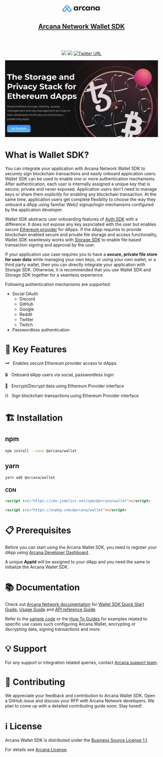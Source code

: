 <p align="center">
<a href="#start"><img height="30rem" src="https://raw.githubusercontent.com/arcana-network/branding/main/an_logo_light_temp.png"></a>
<h2 align="center"> <a href="https://arcana.network/">Arcana Network Wallet SDK </a></h2>
</p>
<br>
<p id="banner" align="center">
<br>
<a title="License BSL 1.1" href="https://github.com/arcana-network/license/blob/main/LICENSE.md"><img src="https://img.shields.io/badge/License-BSL%201.1-purple"></a>
<a title="Beta release" href="https://github.com/arcana-network/wallet/releases"><img src="https://img.shields.io/github/v/release/arcana-network/wallet?style=flat-square&color=28A745"></a>
<a title="Twitter" href="https://twitter.com/ArcanaNetwork"><img alt="Twitter URL" src="https://img.shields.io/twitter/url?style=social&url=https%3A%2F%2Ftwitter.com%2FArcanaNetwork"></a>
</p><p id="start" align="center">
<a href="https://docs.arcana.network/"><img src="https://raw.githubusercontent.com/arcana-network/branding/main/an_banner_temp.png" alt="Arcana Wallet SDK"></a>
</p>

# What is Wallet SDK?

You can integrate your application with Arcana Network Wallet SDK to securely sign blockchain transactions and easily onboard application users. Wallet SDK can be used to enable one or more authentication mechanisms. After authentication, each user is internally assigned a unique key that is secure, private and never exposed. Application users don't need to manage keys or share them explicitly for enabling any blockchain transaction. At the same time, application users get complete flexiblity to choose the way they onboard a dApp using familiar Web2 signup/login mechanisms configured by the application developer.

Wallet SDK abstracts user onboarding features of [Auth SDK](https://github.com/arcana-network/auth) with a difference.  It does not expose any key associated with the user but enables secure [Ethereum provider](https://eips.ethereum.org/EIPS/eip-1193) for dApps. If the dApp requires to provide blockchain enabled secure and private file storage and access functionality, Wallet SDK seamlessly works with [Storage SDK](https://github.com/arcana-network/storage) to enable file based transaction signing and approval by the user.

If your application use case requires you to have a **secure, private file store for user data** while managing your own keys, or using your own wallet, or a third party wallet, then you can directly integrate your application with Storage SDK. Otherwise, it is recommended that you use Wallet SDK and Storage SDK together for a seamless experience.  

Following authentication mechanisms are supported:

* Social OAuth
  - Discord
  - GitHub
  - Google
  - Reddit
  - Twitter
  - Twitch
* Passwordless authentication


# 💪 Key Features

<p>🗝️ &nbsp; Enables secure Ethereum provider access to dApps</p>
<p>🔒 &nbsp; Onboard dApp users via social, passwordless login</p>
<p>👛 &nbsp; Encrypt/Decrypt data using Ethereum Provider interface</p>
<p>⛓️ &nbsp; Sign blockchain transactions using Ethereum Provider interface</p>

# 🏗️ Installation

## npm

```sh
npm install --save @arcana/wallet
```

## yarn

```sh
yarn add @arcana/wallet
```

### CDN

```html
<script src="https://cdn.jsdelivr.net/npm/@arcana/wallet"></script>
```

```html
<script src="https://unpkg.com/@arcana/wallet"></script>
```

# 📋 Prerequisites

Before you can start using the Arcana Wallet SDK, you need to register your dApp using [Arcana Developer Dashboard](https://dashboard.arcana.network/).

A unique **AppId** will be assigned to your dApp and you need the same to initialize the Arcana Wallet SDK.

# 📚 Documentation

Check out [Arcana Network documentation](https://docs.arcana.network/) for [Wallet SDK Quick Start Guide](https://docs.arcana.network/wallet_qs), [Usage Guide](https://docs.arcana.network/wallet_usage) and [API reference Guide](https://docs.arcana.network/wallet_ref).

Refer to the [sample code](https://docs.arcana.network/demo-app) or the [How To Guides](https://docs.arcana.network/config_dapp) for examples related to specific use cases such configuring Arcana Wallet, encrypting or decrypting data, signing transactions and more.

# 💡 Support

For any support or integration related queries, contact [Arcana support team](mailto:support@arcana.network).

# 🤝 Contributing

We appreciate your feedback and contribution to Arcana Wallet SDK. Open a GitHub issue and discuss your RFP with Arcana Network developers. We plan to come up with a detailed contributing guide soon. Stay tuned!

# ℹ️ License

Arcana Wallet SDK is distributed under the [Business Source License 1.1](https://mariadb.com/bsl11/).

For details see [Arcana License](https://github.com/arcana-network/license/blob/main/LICENSE.md).
